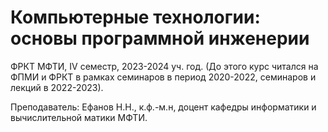# Компьютерные технологии: основы программной инженерии

ФРКТ МФТИ, IV семестр, 2023-2024 уч. год. 
(До этого курс читался на ФПМИ и ФРКТ в рамках семинаров в период 2020-2022, семинаров и лекций в 2022-2023).

Преподаватель: Ефанов Н.Н., к.ф.-м.н, доцент кафедры информатики и вычислительной матики МФТИ.
